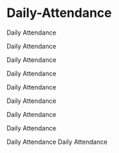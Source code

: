 # Daily-Attendance
Daily Attendance

Daily Attendance

Daily Attendance

Daily Attendance

Daily Attendance

Daily Attendance

Daily Attendance

Daily Attendance

Daily Attendance
Daily Attendance
